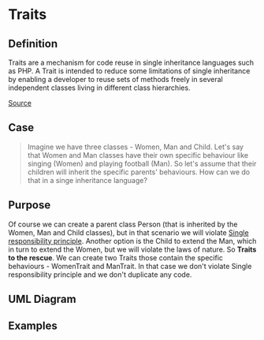 # Traits

## Definition
Traits are a mechanism for code reuse in single inheritance languages such as PHP. A Trait is intended to reduce some limitations of single inheritance by enabling a developer to reuse sets of methods freely in several independent classes living in different class hierarchies.

[Source](http://php.net/manual/en/language.oop5.traits.php)

## Case
> Imagine we have three classes - Women, Man and Child. Let's say that Women and Man classes have their own specific behaviour like singing (Women) and playing football (Man). So let's assume that their children will inherit the specific parents' behaviours. How can we do that in a singe inheritance language?

## Purpose
Of course we can create a parent class Person (that is inherited by the Women, Man and Child classes), but in that scenario we will violate [Single responsibility principle](https://en.wikipedia.org/wiki/Single_responsibility_principle).
Another option is the Child to extend the Man, which in turn to extend the Women, but we will violate the laws of nature.
So **Traits to the rescue**. We can create two Traits those contain the specific behaviours - WomenTrait and ManTrait. In that case we don't violate Single responsibility principle and we don't duplicate any code.

## UML Diagram

## Examples